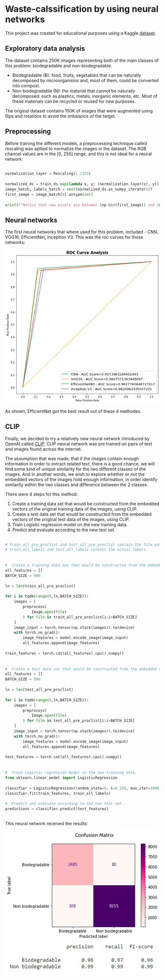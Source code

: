 # Waste-calssification by using neural networks
This project was created for educational purposes using a Kaggle [dataset]( https://www.kaggle.com/rayhanzamzamy/non-and-biodegradable-waste-dataset).

## Exploratory data analysis
The dataset contains 250K images representing both of the main classes of this problem: biodegradable and non-biodegradable.
- Biodegradable (B): food, fruits, vegetables that can be naturally decomposed by microorganisms and, most of them, could be converted into compost.
- Non-biodegradable (N): the material that cannot be naturally decomposed: such as plastics, metals, inorganic elements, etc. Most of these materials can be recycled or reused for new purposes.

The original dataset contains 150K of images that were augmented using flips and rotations to avoid the imbalance of the target.

## Preprocessing

Before training the different models, a preprocessing technique called rescaling was apllied to normalize the images in the dataset. The RGB channel values are in the [0, 255] range, and this is not ideal for a neural network:

```python

normalization_layer = Rescaling(1./255)

normalized_ds = train_ds.map(lambda x, y: (normalization_layer(x), y))
image_batch, labels_batch = next(normalized_ds.as_numpy_iterator())
first_image = image_batch[0].astype(int)

print(f"Notice that now pixels are between {np.min(first_image)} and {np.max(first_image)}")

```

## Neural networks
The first neural networks that where used for this problem, included - CNN, VGG16, EfficientNet, Inception V3.
This was the roc curves for those networks:

![roc](https://github.com/AmitaiMandel/Image-calssification/blob/main/ROC_Curve.png)


As shown, EfficientNet got the best result out of these 4 methodes. 


## CLIP

Finally, we decided to try a relatively new neural network introduced by OpenAI called [CLIP](https://openai.com/blog/clip/).
CLIP neural network was pre trained on pairs of text and images found across the internet.

The assumption that was made, that if the images contain enough information in order to extract related text, there is a good chance, we will find some kind of unique similarity for the two different classes of the images. And in another words, we wish to explore whether or not the embedded vectors of the images hold enough information, in order identify similarity within the two classes and difference between the 2 classes.

There were 4 steps for this method:
1. Create a training data set that would be constructed from the embedded vectors of the original training data of the images, using CLIP.
2. Create a test data set that would be constructed from the embedded vectors of the original test data of the images, using CLIP.
3. Train Logistic regression model on the new training data.
4. Predict and evaluate according to the new test set.

```python

# train_all_pre_proclist and test_all_pre_proclist contain the file paths of the images.
# train_all_labels and test_all_labels contain the actual labels.


#  Create a training data set that would be constructed from the embedded vectors of the original training data of the images
all_features = []
BATCH_SIZE = 900

ln = len(train_all_pre_proclist)

for i in tqdm(range(0,ln,BATCH_SIZE)):
    images = [
        preprocess(
            Image.open(file)
        ) for file in train_all_pre_proclist[i:i+BATCH_SIZE]
    ]
    image_input = torch.tensor(np.stack(images)).to(device)
    with torch.no_grad():
        image_features = model.encode_image(image_input)
        all_features.append(image_features)

train_features = torch.cat(all_features).cpu().numpy()
        

#  Create a test data set that would be constructed from the embedded vectors of the original test data of the images
all_features = []
BATCH_SIZE = 900

ln = len(test_all_pre_proclist)

for i in tqdm(range(0,ln,BATCH_SIZE)):
    images = [
        preprocess(
            Image.open(file)
        ) for file in test_all_pre_proclist[i:i+BATCH_SIZE]
    ]
    image_input = torch.tensor(np.stack(images)).to(device)
    with torch.no_grad():
        image_features = model.encode_image(image_input)
        all_features.append(image_features)
        
test_features = torch.cat(all_features).cpu().numpy()   


#  Train Logistic regression model on the new training data.
from sklearn.linear_model import LogisticRegression

classifier = LogisticRegression(random_state=0, C=0.316, max_iter=1000)
classifier.fit(train_features, train_all_labels)

#  Predict and evaluate according to the new test set.
predictions = classifier.predict(test_features)
        
```

This neural network received the results:

![cm](https://github.com/AmitaiMandel/Image-calssification/blob/main/CLIP%20cm.png)
![Class report](https://github.com/AmitaiMandel/Image-calssification/blob/main/classification_report.png)



